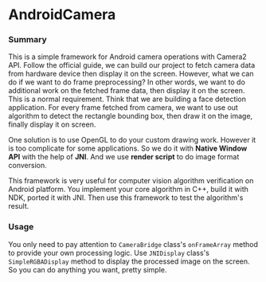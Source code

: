 # AndroidCamera
### Summary

This is a simple framework for Android camera operations with Camera2 API. Follow the official guide, we can build our project to fetch camera data from hardware device then display it on the screen. However, what we can do if we want to do frame preprocessing? In other words, we want to do additional work on the fetched frame data, then display it on the screen. This is a normal requirement. Think that we are building a face detection application. For every frame fetched from camera, we want to use out algorithm to detect the rectangle bounding box, then draw it on the image, finally display it on screen.

One solution is to use OpenGL to do your custom drawing work. However it is too complicate for some applications. So we do it with **Native Window API** with the help of **JNI**. And we use **render script** to do image format conversion.

This framework is very useful for computer vision algorithm verification on Android platform. You implement your core algorithm in C++, build it with NDK, ported it with JNI. Then use this framework to test the algorithm's result.

### Usage

You only need to pay attention to `CameraBridge` class's `onFrameArray` method to provide your own processing logic. Use `JNIDisplay` class's `SimpleRGBADisplay` method to display the processed image on the screen. So you can do anything you want, pretty simple. 

